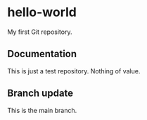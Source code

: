 # hello-world
My first Git repository.

## Documentation

This is just a test repository. Nothing of value.

## Branch update

This is the main branch.

